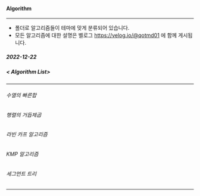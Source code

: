 #### Algorithm
------------------------------------------
* 폴더로 알고리즘들이 테마에 맞게 분류되어 있습니다. 
* 모든 알고리즘에 대한 설명은 벨로그 https://velog.io/@qotmd01 에 함께 게시됩니다. 

##### 2022-12-22
##### < Algorithm List>
------------------------------------------
###### 수열의 빠른합
###### 행렬의 거듭제곱
###### 라빈 카프 알고리즘
###### KMP 알고리즘
###### 세그먼트 트리
------------------------------------------
